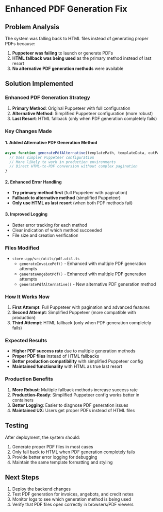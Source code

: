 # Enhanced PDF Generation Fix

## Problem Analysis
The system was falling back to HTML files instead of generating proper PDFs because:
1. **Puppeteer was failing** to launch or generate PDFs
2. **HTML fallback was being used** as the primary method instead of last resort
3. **No alternative PDF generation methods** were available

## Solution Implemented

### Enhanced PDF Generation Strategy

1. **Primary Method**: Original Puppeteer with full configuration
2. **Alternative Method**: Simplified Puppeteer configuration (more robust)
3. **Last Resort**: HTML fallback (only when PDF generation completely fails)

### Key Changes Made

#### 1. Added Alternative PDF Generation Method
```typescript
async function generatePdfAlternative(templatePath, templateData, outPath) {
  // Uses simpler Puppeteer configuration
  // More likely to work in production environments
  // Direct HTML-to-PDF conversion without complex pagination
}
```

#### 2. Enhanced Error Handling
- **Try primary method first** (full Puppeteer with pagination)
- **Fallback to alternative method** (simplified Puppeteer)
- **Only use HTML as last resort** (when both PDF methods fail)

#### 3. Improved Logging
- Better error tracking for each method
- Clear indication of which method succeeded
- File size and creation verification

### Files Modified
- `store-app/src/utils/pdf.util.ts`
  - `generateInvoicePdf()` - Enhanced with multiple PDF generation attempts
  - `generateAngebotPdf()` - Enhanced with multiple PDF generation attempts
  - `generatePdfAlternative()` - New alternative PDF generation method

### How It Works Now

1. **First Attempt**: Full Puppeteer with pagination and advanced features
2. **Second Attempt**: Simplified Puppeteer (more compatible with production)
3. **Third Attempt**: HTML fallback (only when PDF generation completely fails)

### Expected Results

- **Higher PDF success rate** due to multiple generation methods
- **Proper PDF files** instead of HTML fallbacks
- **Better production compatibility** with simplified Puppeteer config
- **Maintained functionality** with HTML as true last resort

### Production Benefits

1. **More Robust**: Multiple fallback methods increase success rate
2. **Production-Ready**: Simplified Puppeteer config works better in containers
3. **Better Logging**: Easier to diagnose PDF generation issues
4. **Maintained UX**: Users get proper PDFs instead of HTML files

## Testing
After deployment, the system should:
1. Generate proper PDF files in most cases
2. Only fall back to HTML when PDF generation completely fails
3. Provide better error logging for debugging
4. Maintain the same template formatting and styling

## Next Steps
1. Deploy the backend changes
2. Test PDF generation for invoices, angebots, and credit notes
3. Monitor logs to see which generation method is being used
4. Verify that PDF files open correctly in browsers/PDF viewers
